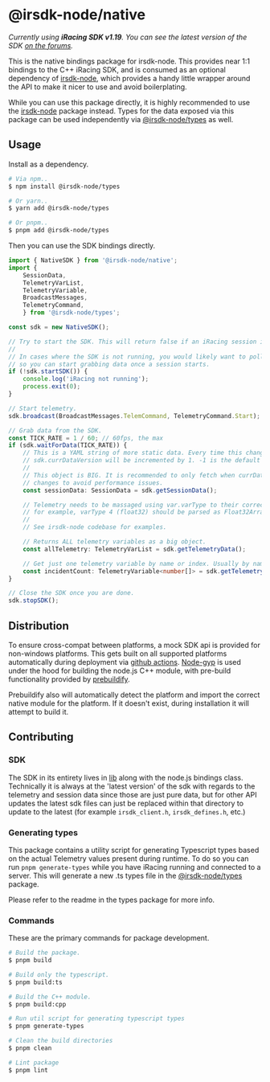 # @irsdk-node/native

_Currently using **iRacing SDK v1.19**. You can see the latest version of the SDK [on the forums](https://forums.iracing.com/discussion/62/iracing-sdk/p1)._

This is the native bindings package for irsdk-node. This provides near 1:1 bindings to the C++ iRacing SDK, and is consumed as an optional dependency of [irsdk-node](https://github.com/bengsfort/irsdk-node/tree/main/packages/irsdk-node), which provides a handy little wrapper around the API to make it nicer to use and avoid boilerplating.

While you can use this package directly, it is highly recommended to use the [irsdk-node](https://github.com/bengsfort/irsdk-node/tree/main/packages/irsdk-node) package instead. Types for the data exposed via this package can be used independently via [@irsdk-node/types](https://github.com/bengsfort/irsdk-node/tree/main/packages/irsdk-node-native) as well.

## Usage
Install as a dependency.

```sh
# Via npm..
$ npm install @irsdk-node/types

# Or yarn..
$ yarn add @irsdk-node/types

# Or pnpm..
$ pnpm add @irsdk-node/types
```

Then you can use the SDK bindings directly.

```ts
import { NativeSDK } from '@irsdk-node/native';
import {
    SessionData,
    TelemetryVarList,
    TelemetryVariable,
    BroadcastMessages,
    TelemetryCommand,
    } from '@irsdk-node/types';

const sdk = new NativeSDK();

// Try to start the SDK. This will return false if an iRacing session is not active.
//
// In cases where the SDK is not running, you would likely want to poll this fn
// so you can start grabbing data once a session starts.
if (!sdk.startSDK()) {
    console.log('iRacing not running');
    process.exit(0);
}

// Start telemetry.
sdk.broadcast(BroadcastMessages.TelemCommand, TelemetryCommand.Start);

// Grab data from the SDK.
const TICK_RATE = 1 / 60; // 60fps, the max
if (sdk.waitForData(TICK_RATE)) {
    // This is a YAML string of more static data. Every time this changes,
    // sdk.currDataVersion will be incremented by 1. -1 is the default value.
    //
    // This object is BIG. It is recommended to only fetch when currDataVersion
    // changes to avoid performance issues.
    const sessionData: SessionData = sdk.getSessionData();

    // Telemetry needs to be massaged using var.varType to their correct types,
    // for example, varType 4 (float32) should be parsed as Float32Array.
    //
    // See irsdk-node codebase for examples.

    // Returns ALL telemetry variables as a big object.
    const allTelemetry: TelemetryVarList = sdk.getTelemetryData();

    // Get just one telemetry variable by name or index. Usually by name.
    const incidentCount: TelemetryVariable<number[]> = sdk.getTelemetryVariable('PlayerCarMyIncidentCount');
}

// Close the SDK once you are done.
sdk.stopSDK();
```

## Distribution

To ensure cross-compat between platforms, a mock SDK api is provided for non-windows platforms. This gets built on all supported platforms automatically during deployment via [github actions](../../.github/workflows/do-release.yaml). [Node-gyp](https://www.npmjs.com/package/node-gyp) is used under the hood for building the node.js C++ module, with pre-build functionality provided by [prebuildify](https://www.npmjs.com/package/prebuildify).

Prebuildify also will automatically detect the platform and import the correct native module for the platform. If it doesn't exist, during installation it will attempt to build it.

## Contributing

### SDK

The SDK in its entirety lives in [lib](./lib/) along with the node.js bindings class. Technically it is always at the 'latest version' of the sdk with regards to the telemetry and session data since those are just pure data, but for other API updates the latest sdk files can just be replaced within that directory to update to the latest (for example `irsdk_client.h`, `irsdk_defines.h`, etc.)

### Generating types

This package contains a utility script for generating Typescript types based on the actual Telemetry values present during runtime. To do so you can run `pnpm generate-types` while you have iRacing running and connected to a server. This will generate a new .ts types file in the [@irsdk-node/types](../irsdk-node-types) package.

Please refer to the readme in the types package for more info.

### Commands

These are the primary commands for package development.

```sh
# Build the package.
$ pnpm build

# Build only the typescript.
$ pnpm build:ts

# Build the C++ module.
$ pnpm build:cpp

# Run util script for generating typescript types
$ pnpm generate-types

# Clean the build directories
$ pnpm clean

# Lint package
$ pnpm lint
```
